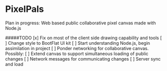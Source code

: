 PixelPals
============

Plan in progress: Web based public collaborative pixel canvas made with Node.js

#####TODO
[x] Fix on most of the client side drawing capability and tools
[ ] Change style to BootFlat UI kit
[ ] Start understanding Node.js, begin assimilation in project
[ ] Ponder networking for collaborative canvas. Possibly:
    [ ] Extend canvas to support simultaneous loading of public changes
    [ ] Network messages for communicating changes
    [ ] Server sync and load

